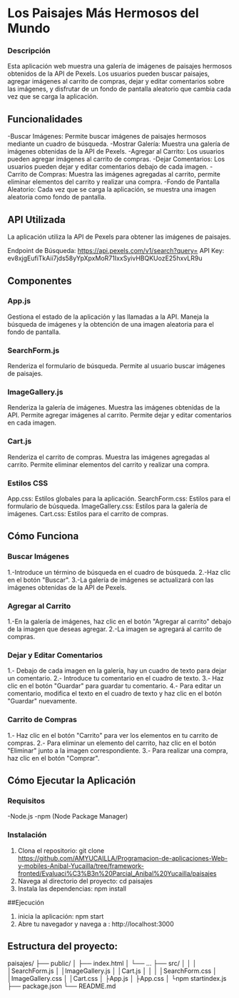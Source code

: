 # Los Paisajes Más Hermosos del Mundo

### Descripción

Esta aplicación web muestra una galería de imágenes de paisajes hermosos obtenidos de la API de Pexels. Los usuarios pueden buscar paisajes, agregar imágenes al carrito de compras, dejar y editar comentarios sobre las imágenes, y disfrutar de un fondo de pantalla aleatorio que cambia cada vez que se carga la aplicación.

## Funcionalidades
-Buscar Imágenes: Permite buscar imágenes de paisajes hermosos mediante un cuadro de búsqueda.
-Mostrar Galería: Muestra una galería de imágenes obtenidas de la API de Pexels.
-Agregar al Carrito: Los usuarios pueden agregar imágenes al carrito de compras.
-Dejar Comentarios: Los usuarios pueden dejar y editar comentarios debajo de cada imagen.
-Carrito de Compras: Muestra las imágenes agregadas al carrito, permite eliminar elementos del carrito y realizar una compra.
-Fondo de Pantalla Aleatorio: Cada vez que se carga la aplicación, se muestra una imagen aleatoria como fondo de pantalla.

## API Utilizada
La aplicación utiliza la API de Pexels para obtener las imágenes de paisajes.

Endpoint de Búsqueda: https://api.pexels.com/v1/search?query=
API Key: ev8xjgEufiTkAii7jds58yYpXpxMoR71IxxSyivHBQKUozE25hxvLR9u

## Componentes
### App.js
Gestiona el estado de la aplicación y las llamadas a la API.
Maneja la búsqueda de imágenes y la obtención de una imagen aleatoria para el fondo de pantalla.

### SearchForm.js
Renderiza el formulario de búsqueda.
Permite al usuario buscar imágenes de paisajes.

### ImageGallery.js
Renderiza la galería de imágenes.
Muestra las imágenes obtenidas de la API.
Permite agregar imágenes al carrito.
Permite dejar y editar comentarios en cada imagen.

### Cart.js
Renderiza el carrito de compras.
Muestra las imágenes agregadas al carrito.
Permite eliminar elementos del carrito y realizar una compra.

### Estilos CSS
App.css: Estilos globales para la aplicación.
SearchForm.css: Estilos para el formulario de búsqueda.
ImageGallery.css: Estilos para la galería de imágenes.
Cart.css: Estilos para el carrito de compras.

## Cómo Funciona
### Buscar Imágenes
1.-Introduce un término de búsqueda en el cuadro de búsqueda.
2.-Haz clic en el botón "Buscar".
3.-La galería de imágenes se actualizará con las imágenes obtenidas de la API de Pexels.

### Agregar al Carrito
1.-En la galería de imágenes, haz clic en el botón "Agregar al carrito" debajo de la imagen que deseas agregar.
2.-La imagen se agregará al carrito de compras.

### Dejar y Editar Comentarios
1.- Debajo de cada imagen en la galería, hay un cuadro de texto para dejar un comentario.
2.- Introduce tu comentario en el cuadro de texto.
3.- Haz clic en el botón "Guardar" para guardar tu comentario.
4.- Para editar un comentario, modifica el texto en el cuadro de texto y haz clic en el botón "Guardar" nuevamente.

### Carrito de Compras
1.- Haz clic en el botón "Carrito" para ver los elementos en tu carrito de compras.
2.- Para eliminar un elemento del carrito, haz clic en el botón "Eliminar" junto a la imagen correspondiente.
3.- Para realizar una compra, haz clic en el botón "Comprar".

## Cómo Ejecutar la Aplicación
### Requisitos
-Node.js
-npm (Node Package Manager)

### Instalación
1) Clona el repositorio:
git clone https://github.com/AMYUCAILLA/Programacion-de-aplicaciones-Web-y-mobiles-Anibal-Yucailla/tree/framework-fronted/Evaluaci%C3%B3n%20Parcial_Anibal%20Yucailla/paisajes
2) Navega al directorio del proyecto:
cd paisajes
3) Instala las dependencias:
npm install

##Ejecución
1) inicia la aplicación:
npm start
2) Abre tu navegador y navega a :
http://localhost:3000


## Estructura del proyecto:

paisajes/
├── public/
│   ├── index.html
│   └── ...
├── src/
│   │
│   │SearchForm.js
│   │ImageGallery.js
│   │Cart.js
│   │
│   │SearchForm.css
│   │ImageGallery.css
│   │Cart.css
│   ├App.js
│   ├App.css
│   └npm startindex.js
├── package.json
└── README.md


